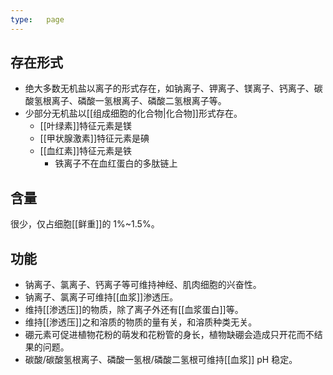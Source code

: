 ```yaml
---
type:   page
---
```


## 存在形式

*   绝大多数无机盐以离子的形式存在，如钠离子、钾离子、镁离子、钙离子、碳酸氢根离子、磷酸一氢根离子、磷酸二氢根离子等。
*   少部分无机盐以[[组成细胞的化合物|化合物]]形式存在。
    *   [[叶绿素]]特征元素是镁
    *   [[甲状腺激素]]特征元素是碘
    *   [[血红素]]特征元素是铁
        *   铁离子不在血红蛋白的多肽链上

## 含量

很少，仅占细胞[[鲜重]]的 1%~1.5%。

## 功能

*   钠离子、氯离子、钙离子等可维持神经、肌肉细胞的兴奋性。
*   钠离子、氯离子可维持[[血浆]]渗透压。
*   维持[[渗透压]]的物质，除了离子外还有[[血浆蛋白]]等。
*   维持[[渗透压]]之和溶质的物质的量有关，和溶质种类无关。
*   硼元素可促进植物花粉的萌发和花粉管的身长，植物缺硼会造成只开花而不结果的问题。
*   碳酸/碳酸氢根离子、磷酸一氢根/磷酸二氢根可维持[[血浆]] pH 稳定。
